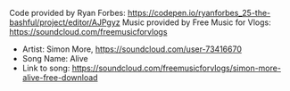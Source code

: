 Code provided by Ryan Forbes: https://codepen.io/ryanforbes_25-the-bashful/project/editor/AJPgyz
Music provided by Free Music for Vlogs: https://soundcloud.com/freemusicforvlogs

- Artist: Simon More, https://soundcloud.com/user-73416670
- Song Name: Alive
- Link to song: https://soundcloud.com/freemusicforvlogs/simon-more-alive-free-download
